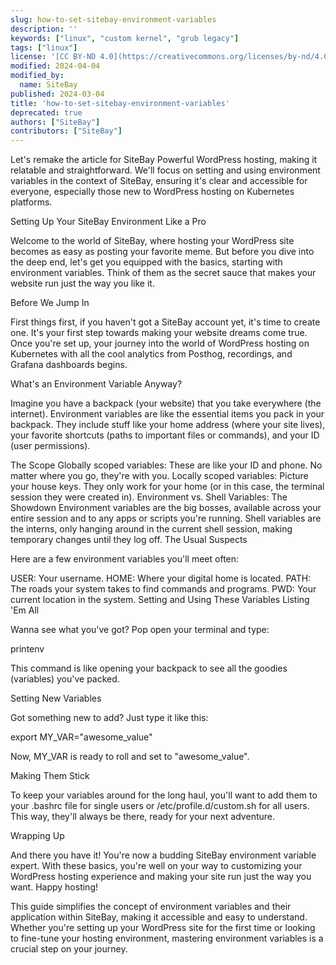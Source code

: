 ```yaml
---
slug: how-to-set-sitebay-environment-variables
description: ''
keywords: ["linux", "custom kernel", "grub legacy"]
tags: ["linux"]
license: '[CC BY-ND 4.0](https://creativecommons.org/licenses/by-nd/4.0)'
modified: 2024-04-04
modified_by:
  name: SiteBay
published: 2024-03-04
title: 'how-to-set-sitebay-environment-variables'
deprecated: true
authors: ["SiteBay"]
contributors: ["SiteBay"]
---
```

Let's remake the article for SiteBay Powerful WordPress hosting, making it relatable and straightforward. We'll focus on setting and using environment variables in the context of SiteBay, ensuring it's clear and accessible for everyone, especially those new to WordPress hosting on Kubernetes platforms.

Setting Up Your SiteBay Environment Like a Pro

Welcome to the world of SiteBay, where hosting your WordPress site becomes as easy as posting your favorite meme. But before you dive into the deep end, let's get you equipped with the basics, starting with environment variables. Think of them as the secret sauce that makes your website run just the way you like it.

Before We Jump In

First things first, if you haven't got a SiteBay account yet, it's time to create one. It's your first step towards making your website dreams come true. Once you're set up, your journey into the world of WordPress hosting on Kubernetes with all the cool analytics from Posthog, recordings, and Grafana dashboards begins.

What's an Environment Variable Anyway?

Imagine you have a backpack (your website) that you take everywhere (the internet). Environment variables are like the essential items you pack in your backpack. They include stuff like your home address (where your site lives), your favorite shortcuts (paths to important files or commands), and your ID (user permissions).

The Scope
Globally scoped variables: These are like your ID and phone. No matter where you go, they're with you.
Locally scoped variables: Picture your house keys. They only work for your home (or in this case, the terminal session they were created in).
Environment vs. Shell Variables: The Showdown
Environment variables are the big bosses, available across your entire session and to any apps or scripts you're running.
Shell variables are the interns, only hanging around in the current shell session, making temporary changes until they log off.
The Usual Suspects

Here are a few environment variables you'll meet often:

USER: Your username.
HOME: Where your digital home is located.
PATH: The roads your system takes to find commands and programs.
PWD: Your current location in the system.
Setting and Using These Variables
Listing 'Em All

Wanna see what you've got? Pop open your terminal and type:

printenv


This command is like opening your backpack to see all the goodies (variables) you've packed.

Setting New Variables

Got something new to add? Just type it like this:

export MY_VAR="awesome_value"


Now, MY_VAR is ready to roll and set to "awesome_value".

Making Them Stick

To keep your variables around for the long haul, you'll want to add them to your .bashrc file for single users or /etc/profile.d/custom.sh for all users. This way, they'll always be there, ready for your next adventure.

Wrapping Up

And there you have it! You're now a budding SiteBay environment variable expert. With these basics, you're well on your way to customizing your WordPress hosting experience and making your site run just the way you want. Happy hosting!

This guide simplifies the concept of environment variables and their application within SiteBay, making it accessible and easy to understand. Whether you're setting up your WordPress site for the first time or looking to fine-tune your hosting environment, mastering environment variables is a crucial step on your journey.